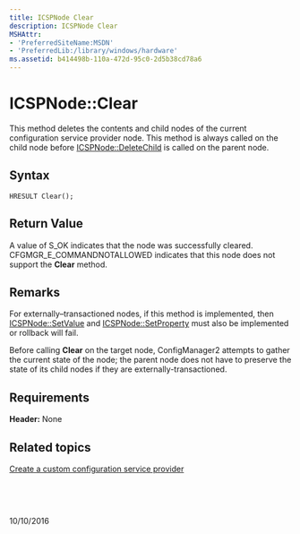 ```yaml
---
title: ICSPNode Clear
description: ICSPNode Clear
MSHAttr:
- 'PreferredSiteName:MSDN'
- 'PreferredLib:/library/windows/hardware'
ms.assetid: b414498b-110a-472d-95c0-2d5b38cd78a6
---
```


# ICSPNode::Clear


This method deletes the contents and child nodes of the current configuration service provider node. This method is always called on the child node before [ICSPNode::DeleteChild](icspnodedeletechild.md) is called on the parent node.

## Syntax


``` syntax
HRESULT Clear();
```

## Return Value


A value of S\_OK indicates that the node was successfully cleared. CFGMGR\_E\_COMMANDNOTALLOWED indicates that this node does not support the **Clear** method.

## Remarks


For externally–transactioned nodes, if this method is implemented, then [ICSPNode::SetValue](icspnodesetvalue.md) and [ICSPNode::SetProperty](icspnodesetproperty.md) must also be implemented or rollback will fail.

Before calling **Clear** on the target node, ConfigManager2 attempts to gather the current state of the node; the parent node does not have to preserve the state of its child nodes if they are externally-transactioned.

## Requirements


**Header:** None

## Related topics


[Create a custom configuration service provider](create-a-custom-configuration-service-provider.md)

 

 

10/10/2016




